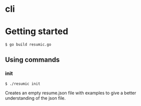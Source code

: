 # cli

# Getting started
```
$ go build resumic.go
```
## Using commands
### init
```
$ ./resumic init
```
Creates an empty resume.json file with examples to give a better understanding of the json file.
